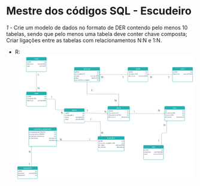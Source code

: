# Mestre dos códigos SQL - Escudeiro

*1* - Crie um modelo de dados no formato de DER contendo pelo menos 10 tabelas, sendo que pelo menos uma tabela deve conter chave composta; Criar ligações entre as tabelas com relacionamentos N:N e 1:N.
* R: ![](questao1.png)

